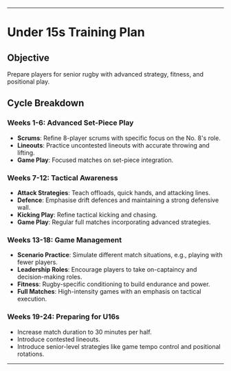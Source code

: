 ---

# Under 15s Training Plan

## Objective
Prepare players for senior rugby with advanced strategy, fitness, and positional play.

## Cycle Breakdown

### Weeks 1-6: Advanced Set-Piece Play
- **Scrums**: Refine 8-player scrums with specific focus on the No. 8's role.
- **Lineouts**: Practice uncontested lineouts with accurate throwing and lifting.
- **Game Play**: Focused matches on set-piece integration.

### Weeks 7-12: Tactical Awareness
- **Attack Strategies**: Teach offloads, quick hands, and attacking lines.
- **Defence**: Emphasise drift defences and maintaining a strong defensive wall.
- **Kicking Play**: Refine tactical kicking and chasing.
- **Game Play**: Regular full matches incorporating advanced strategies.

### Weeks 13-18: Game Management
- **Scenario Practice**: Simulate different match situations, e.g., playing with fewer players.
- **Leadership Roles**: Encourage players to take on-captaincy and decision-making roles.
- **Fitness**: Rugby-specific conditioning to build endurance and power.
- **Full Matches**: High-intensity games with an emphasis on tactical execution.

### Weeks 19-24: Preparing for U16s
- Increase match duration to 30 minutes per half.
- Introduce contested lineouts.
- Introduce senior-level strategies like game tempo control and positional rotations.

---